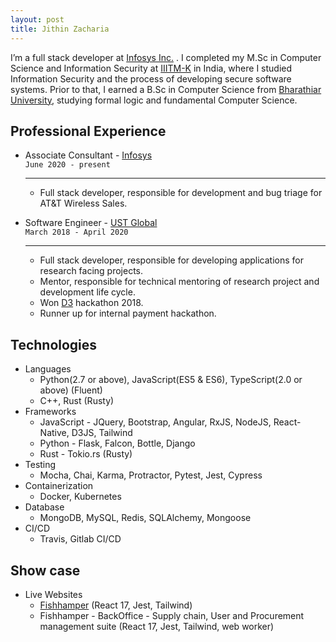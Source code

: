 ```yaml
---
layout: post
title: Jithin Zacharia
---
```


I’m a full stack developer at <a href="https://www.infosys.com/">Infosys Inc.</a> . I completed my M.Sc in Computer Science and Information Security at <a href="https://www.iiitmk.ac.in/">IIITM-K</a> in India, where I studied Information Security and the process of developing secure software systems. Prior to that, I earned a B.Sc in Computer Science from <a href="https://www.b-u.ac.in/">Bharathiar University</a>, studying formal logic and fundamental Computer Science.

## Professional Experience

* Associate Consultant - [Infosys](https://www.infosys.com)<br/>
    `June 2020 - present`
    ___________________________________________________________________

    * Full stack developer, responsible for development and bug triage for AT&T Wireless Sales.

* Software Engineer - [UST Global](https://www.ust-global.com)<br/>
    `March 2018 - April 2020`
    ___________________________________________________________________

    * Full stack developer, responsible for developing applications for research facing projects.
    * Mentor, responsible for technical mentoring of research project and development life cycle.
    * Won [D3](https://d3.ust-global.com/) hackathon 2018.
    * Runner up for internal payment hackathon.

## Technologies

* Languages
    * Python(2.7 or above), JavaScript(ES5 & ES6), TypeScript(2.0 or above) (Fluent)
    * C++, Rust (Rusty)
* Frameworks
    * JavaScript - JQuery, Bootstrap, Angular, RxJS, NodeJS, React-Native, D3JS, Tailwind
    * Python - Flask, Falcon, Bottle, Django
    * Rust - Tokio.rs (Rusty)
* Testing
    * Mocha, Chai, Karma, Protractor, Pytest, Jest, Cypress
* Containerization
    * Docker, Kubernetes
* Database
    * MongoDB, MySQL, Redis, SQLAlchemy, Mongoose
* CI/CD
    * Travis, Gitlab CI/CD


## Show case

* Live Websites
  * [Fishhamper](http://fishhamper.com) (React 17, Jest, Tailwind)
  * Fishhamper - BackOffice - Supply chain, User and Procurement management suite (React 17, Jest, Tailwind, web worker)
